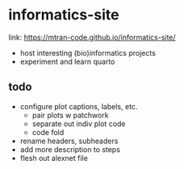 # informatics-site
link: https://mtran-code.github.io/informatics-site/

- host interesting (bio)informatics projects
- experiment and learn quarto

## todo
- configure plot captions, labels, etc.
    - pair plots w patchwork
    - separate out indiv plot code
    - code fold
- rename headers, subheaders
- add more description to steps
- flesh out alexnet file
